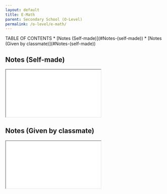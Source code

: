 ```yaml
---
layout: default
title: E-Math
parent: Secondary School (O-Level)
permalink: /o-level/e-math/
---
```


<link rel="stylesheet" type="text/css" media="all" href="../../css.css">
TABLE OF CONTENTS
* [Notes (Self-made)](#Notes-(self-made))
* [Notes (Given by classmate)](#Notes-(self-made))</br>

## Notes (Self-made)
<iframe src="../../src/SQL-Notes.pdf" class="pdf"></iframe>

## Notes (Given by classmate)
<iframe src="../../src/DB_ERModel.pdf" class="pdf"></iframe>
